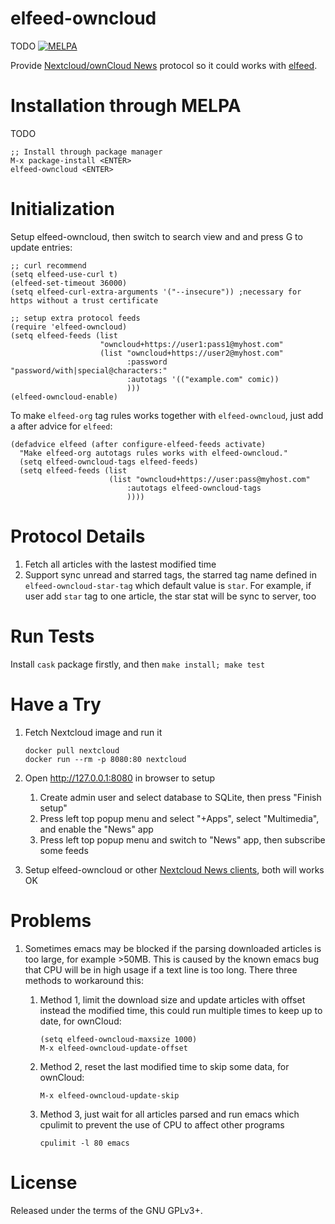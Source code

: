 elfeed-owncloud
==============
TODO [![MELPA](http://melpa.org/packages/elfeed-owncloud-badge.svg)](http://melpa.org/#/elfeed-owncloud)

Provide [Nextcloud/ownCloud News](https://nextcloud.com/) protocol so
it could works with [elfeed](https://github.com/skeeto/elfeed).

# Installation through MELPA
TODO

    ;; Install through package manager
    M-x package-install <ENTER>
    elfeed-owncloud <ENTER>

# Initialization
Setup elfeed-owncloud, then switch to search view and and press G to update entries:

    ;; curl recommend
    (setq elfeed-use-curl t)
    (elfeed-set-timeout 36000)
    (setq elfeed-curl-extra-arguments '("--insecure")) ;necessary for https without a trust certificate

    ;; setup extra protocol feeds
    (require 'elfeed-owncloud)
    (setq elfeed-feeds (list
                        "owncloud+https://user1:pass1@myhost.com"
                        (list "owncloud+https://user2@myhost.com"
                              :password "password/with|special@characters:"
                              :autotags '(("example.com" comic))
                              )))
    (elfeed-owncloud-enable)

To make `elfeed-org` tag rules works together with `elfeed-owncloud`, just add a
after advice for `elfeed`:

    (defadvice elfeed (after configure-elfeed-feeds activate)
      "Make elfeed-org autotags rules works with elfeed-owncloud."
      (setq elfeed-owncloud-tags elfeed-feeds)
      (setq elfeed-feeds (list
                          (list "owncloud+https://user:pass@myhost.com"
                              :autotags elfeed-owncloud-tags
                              ))))

# Protocol Details
1. Fetch all articles with the lastest modified time
1. Support sync unread and starred tags, the starred tag name defined
   in `elfeed-owncloud-star-tag` which default value is `star`. For
   example, if user add `star` tag to one article, the star stat will
   be sync to server, too

# Run Tests

Install `cask` package firstly, and then `make install; make test`

# Have a Try
1.  Fetch Nextcloud image and run it

        docker pull nextcloud
        docker run --rm -p 8080:80 nextcloud

2.  Open <http://127.0.0.1:8080> in browser to setup
    1.  Create admin user and select database to SQLite, then press "Finish setup"
    2.  Press left top popup menu and select "+Apps", select
        "Multimedia", and enable the "News" app
    3.  Press left top popup menu and switch to "News" app, then
        subscribe some feeds

3.  Setup elfeed-owncloud or
    other
    [Nextcloud News clients](https://github.com/owncloud/News-Android-App),
    both will works OK

# Problems
1. Sometimes emacs may be blocked if the parsing downloaded articles
   is too large, for example >50MB. This is caused by the known emacs
   bug that CPU will be in high usage if a text line is too
   long. There three methods to workaround this:
   1. Method 1, limit the download size and update articles with
      offset instead the modified time, this could run multiple times
      to keep up to date, for ownCloud:

          (setq elfeed-owncloud-maxsize 1000)
          M-x elfeed-owncloud-update-offset

   1. Method 2, reset the last modified time to skip some data, for ownCloud:

          M-x elfeed-owncloud-update-skip

   1. Method 3, just wait for all articles parsed and run emacs which
      cpulimit to prevent the use of CPU to affect other programs

          cpulimit -l 80 emacs

# License

Released under the terms of the GNU GPLv3+.
